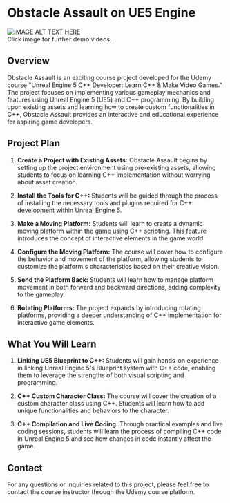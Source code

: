 # Obstacle Assault on UE5 Engine

[![IMAGE ALT TEXT HERE](https://img.youtube.com/vi/KM6Zf0uKisg/0.jpg)](https://youtu.be/KM6Zf0uKisg)<br/>
Click image for further demo videos.

## Overview

Obstacle Assault is an exciting course project developed for the Udemy course "Unreal Engine 5 C++ Developer: Learn C++ & Make Video Games." The project focuses on implementing various gameplay mechanics and features using Unreal Engine 5 (UE5) and C++ programming. By building upon existing assets and learning how to create custom functionalities in C++, Obstacle Assault provides an interactive and educational experience for aspiring game developers.

## Project Plan

1. **Create a Project with Existing Assets:** Obstacle Assault begins by setting up the project environment using pre-existing assets, allowing students to focus on learning C++ implementation without worrying about asset creation.

2. **Install the Tools for C++:** Students will be guided through the process of installing the necessary tools and plugins required for C++ development within Unreal Engine 5.

3. **Make a Moving Platform:** Students will learn to create a dynamic moving platform within the game using C++ scripting. This feature introduces the concept of interactive elements in the game world.

4. **Configure the Moving Platform:** The course will cover how to configure the behavior and movement of the platform, allowing students to customize the platform's characteristics based on their creative vision.

5. **Send the Platform Back:** Students will learn how to manage platform movement in both forward and backward directions, adding complexity to the gameplay.

6. **Rotating Platforms:** The project expands by introducing rotating platforms, providing a deeper understanding of C++ implementation for interactive game elements.

## What You Will Learn

1. **Linking UE5 Blueprint to C++:** Students will gain hands-on experience in linking Unreal Engine 5's Blueprint system with C++ code, enabling them to leverage the strengths of both visual scripting and programming.

2. **C++ Custom Character Class:** The course will cover the creation of a custom character class using C++. Students will learn how to add unique functionalities and behaviors to the character.

3. **C++ Compilation and Live Coding:** Through practical examples and live coding sessions, students will learn the process of compiling C++ code in Unreal Engine 5 and see how changes in code instantly affect the game.

## Contact

For any questions or inquiries related to this project, please feel free to contact the course instructor through the Udemy course platform.
